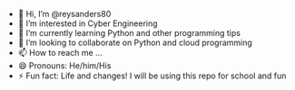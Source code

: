 - 👋 Hi, I’m @reysanders80
- 👀 I’m interested in Cyber Engineering
- 🌱 I’m currently learning Python and other programming tips
- 💞️ I’m looking to collaborate on Python and cloud programming
- 📫 How to reach me ...
- 😄 Pronouns: He/him/His
- ⚡ Fun fact: Life and changes! I will be using this repo for school and fun

<!---
reysanders80/reysanders80 is a ✨ special ✨ repository because its `README.md` (this file) appears on your GitHub profile.
You can click the Preview link to take a look at your changes.
--->
